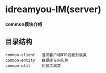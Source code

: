 # idreamyou-IM(server)


**common模块介绍**  

## 目录结构
````
common-client   返回客户端DTO或者封装类
common-entity   数据库专用实体
common-util     封装工具类
````
